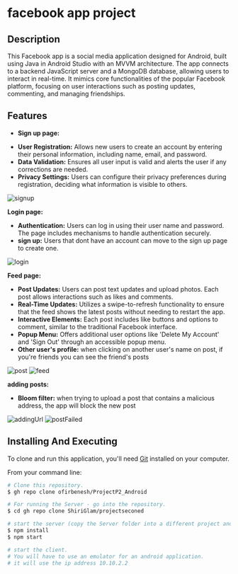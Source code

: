 # facebook app project

## Description
This Facebook app is a social media application designed for Android, 
built using Java in Android Studio with an MVVM architecture.
The app connects to a backend JavaScript server and a MongoDB database, 
allowing users to interact in real-time. It mimics core functionalities of the popular Facebook platform, 
focusing on user interactions such as posting updates, commenting, and managing friendships.

## Features
* **Sign up page:**
- **User Registration:** Allows new users to create an account by entering their personal information, including name, email, and password.
- **Data Validation:** Ensures all user input is valid and alerts the user if any corrections are needed.
- **Privacy Settings:** Users can configure their privacy preferences during registration, deciding what information is visible to others.

![signup](https://github.com/ofirbenesh/ProjectP2_Android/assets/155812033/6a104f83-49a2-4463-84da-77a1d5970ab3)

**Login page:**
- **Authentication:** Users can log in using their user name and password. The page includes mechanisms to handle authentication securely.
- **sign up:** Users that dont have an account can move to the sign up page to create one.

![login](https://github.com/ofirbenesh/ProjectP2_Android/assets/155812033/28a0562e-73f8-4f63-9f05-f6bf4bfdb823)

**Feed page:**
- **Post Updates:** Users can post text updates and upload photos. Each post allows interactions such as likes and comments.
- **Real-Time Updates:** Utilizes a swipe-to-refresh functionality to ensure that the feed shows the latest posts without needing to restart the app.
- **Interactive Elements:** Each post includes like buttons and options to comment, similar to the traditional Facebook interface.
- **Popup Menu:** Offers additional user options like 'Delete My Account' and 'Sign Out' through an accessible popup menu.
- **Other user's profile:** when clicking on another user's name on post, if you're friends you can see the friend's posts

![post](https://github.com/ofirbenesh/ProjectP2_Android/assets/155812033/2c0df31b-089c-4779-8c66-dd96e435865f)
![feed](https://github.com/ofirbenesh/ProjectP2_Android/assets/155812033/af5ba9ae-7f97-4e9d-b374-41ea58e75977)

**adding posts:**
- **Bloom filter:** when trying to upload a post that contains a malicious address, the app will block the new post
  
![addingUrl](https://github.com/ofirbenesh/ProjectP2_Android/assets/155812033/3326e076-714a-49f7-8336-f8824c4b23d6)
![postFailed](https://github.com/ofirbenesh/ProjectP2_Android/assets/155812033/94ba4aea-6fdb-49e0-bd79-a93a4da0f2f1)



## Installing And Executing
    
To clone and run this application, you'll need [Git](https://git-scm.com) installed on your computer.
  
From your command line:
  
```bash
# Clone this repository.
$ gh repo clone ofirbenesh/ProjectP2_Android

# For running the Server - go into the repository.
$ cd gh repo clone ShiriGlam/projectseconed

# start the server (copy the Server folder into a different project and execute it from there).
$ npm install
$ npm start

# start the client.
# You will have to use an emulator for an android application.
# it will use the ip address 10.10.2.2

